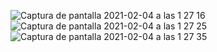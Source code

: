 ![Captura de pantalla 2021-02-04 a las 1 27 16](https://user-images.githubusercontent.com/47045714/106937229-cf9fc900-671d-11eb-9093-6ccb9f2f4b63.png)
![Captura de pantalla 2021-02-04 a las 1 27 25](https://user-images.githubusercontent.com/47045714/106937230-d0d0f600-671d-11eb-93ab-ab408e674436.png)
![Captura de pantalla 2021-02-04 a las 1 27 35](https://user-images.githubusercontent.com/47045714/106937233-d0d0f600-671d-11eb-92cc-94a275e1d8b9.png)
